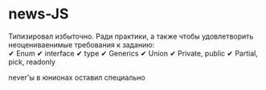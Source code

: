 # news-JS
Типизировал избыточно. Ради практики, а также чтобы удовлетворить неоцениваенимые требования к заданию:\
✔ Enum
✔ interface
✔ type
✔ Generics
✔ Union
✔ Private, public
✔ Partial, pick, readonly

never'ы в юнионах оставил специально